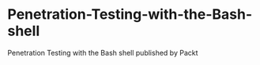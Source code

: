 # Penetration-Testing-with-the-Bash-shell
Penetration Testing with the Bash shell published by Packt
